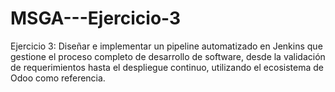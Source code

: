 # MSGA---Ejercicio-3
Ejercicio 3: Diseñar e implementar un pipeline automatizado en Jenkins que gestione el proceso completo de desarrollo de software, desde la validación de requerimientos hasta el despliegue continuo, utilizando el ecosistema de Odoo como referencia.
